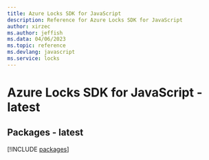 ```yaml
---
title: Azure Locks SDK for JavaScript
description: Reference for Azure Locks SDK for JavaScript
author: xirzec
ms.author: jeffish
ms.data: 04/06/2023
ms.topic: reference
ms.devlang: javascript
ms.service: locks
---
```

# Azure Locks SDK for JavaScript - latest
## Packages - latest
[!INCLUDE [packages](locks-index.md)]
